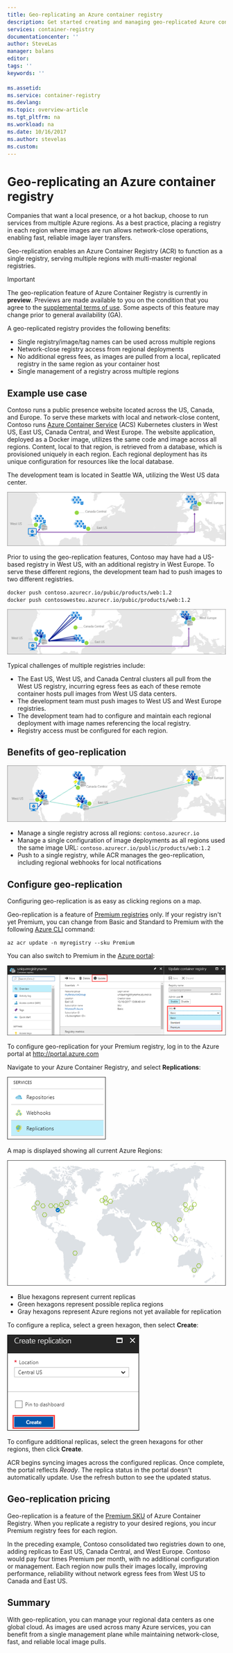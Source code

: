 ```yaml
---
title: Geo-replicating an Azure container registry
description: Get started creating and managing geo-replicated Azure container registries.
services: container-registry
documentationcenter: ''
author: SteveLas
manager: balans
editor:
tags: ''
keywords: ''

ms.assetid:
ms.service: container-registry
ms.devlang:
ms.topic: overview-article
ms.tgt_pltfrm: na
ms.workload: na
ms.date: 10/16/2017
ms.author: stevelas
ms.custom:
---
```

# Geo-replicating an Azure container registry

Companies that want a local presence, or a hot backup, choose to run services from multiple Azure regions. As a best practice, placing a registry in each region where images are run allows network-close operations, enabling fast, reliable image layer transfers.

Geo-replication enables an Azure Container Registry (ACR) to function as a single registry, serving multiple regions with multi-master regional registries.

> [!IMPORTANT]
> The geo-replication feature of Azure Container Registry is currently in **preview**. Previews are made available to you on the condition that you agree to the  [supplemental terms of use](/support/legal/preview-supplemental-terms/). Some aspects of this feature may change prior to general availability (GA).
>

A geo-replicated registry provides the following benefits:

* Single registry/image/tag names can be used across multiple regions
* Network-close registry access from regional deployments
* No additional egress fees, as images are pulled from a local, replicated registry in the same region as your container host
* Single management of a registry across multiple regions

## Example use case
Contoso runs a public presence website located across the US, Canada, and Europe. To serve these markets with local and network-close content, Contoso runs [Azure Container Service](/azure/container-service/kubernetes/) (ACS) Kubernetes clusters in West US, East US, Canada Central, and West Europe. The website application, deployed as a Docker image, utilizes the same code and image across all regions. Content, local to that region, is retrieved from a database, which is provisioned uniquely in each region. Each regional deployment has its unique configuration for resources like the local database.

The development team is located in Seattle WA, utilizing the West US data center.

![Pushing to multiple registries](media/container-registry-geo-replication/before-geo-replicate.png)

Prior to using the geo-replication features, Contoso may have had a US-based registry in West US, with an additional registry in West Europe. To serve these different regions, the development team had to push images to two different registries.

```bash
docker push contoso.azurecr.io/pubic/products/web:1.2
docker push contosowesteu.azurecr.io/pubic/products/web:1.2
```
![Pulling from multiple registries](media/container-registry-geo-replication/before-geo-replicate-pull.png)

Typical challenges of multiple registries include:

* The East US, West US, and Canada Central clusters all pull from the West US registry, incurring egress fees as each of these remote container hosts pull images from West US data centers.
* The development team must push images to West US and West Europe registries.
* The development team had to configure and maintain each regional deployment with image names referencing the local registry.
* Registry access must be configured for each region.

## Benefits of geo-replication

![Pulling from multiple registries](media/container-registry-geo-replication/after-geo-replicate-pull.png)

* Manage a single registry across all regions: `contoso.azurecr.io`
* Manage a single configuration of image deployments as all regions used the same image URL: `contoso.azurecr.io/public/products/web:1.2`
* Push to a single registry, while ACR manages the geo-replication, including regional webhooks for local notifications

## Configure geo-replication
Configuring geo-replication is as easy as clicking regions on a map.

Geo-replication is a feature of [Premium registries](container-registry-skus.md) only. If your registry isn't yet Premium, you can change from Basic and Standard to Premium with the following [Azure CLI](/cli/azure/install-azure-cli) command:

```azurecli-interactive
az acr update -n myregistry --sku Premium
```

You can also switch to Premium in the [Azure portal](https://portal.azure.com):

![SKU Update](media/container-registry-skus/update-registry-sku.png)
>

To configure geo-replication for your Premium registry, log in to the Azure portal at http://portal.azure.com

Navigate to your Azure Container Registry, and select **Replications**:

![Replications in the Azure portal Container registry UI](media/container-registry-geo-replication/registry-services.png)

A map is displayed showing all current Azure Regions:

 ![Region map in the Azure portal](media/container-registry-geo-replication/registry-geo-map.png)

* Blue hexagons represent current replicas
* Green hexagons represent possible replica regions
* Gray hexagons represent Azure regions not yet available for replication

To configure a replica, select a green hexagon, then select **Create**:

 ![Create replication UI in the Azure portal](media/container-registry-geo-replication/create-replication.png)

To configure additional replicas, select the green hexagons for other regions, then click **Create**.

ACR begins syncing images across the configured replicas. Once complete, the portal reflects *Ready*. The replica status in the portal doesn't automatically update. Use the refresh button to see the updated status.

## Geo-replication pricing

Geo-replication is a feature of the [Premium SKU](container-registry-skus.md#premium) of Azure Container Registry. When you replicate a registry to your desired regions, you incur Premium registry fees for each region.

In the preceding example, Contoso consolidated two registries down to one, adding replicas to East US, Canada Central, and West Europe. Contoso would pay four times Premium per month, with no additional configuration or management. Each region now pulls their images locally, improving performance, reliability without network egress fees from West US to Canada and East US.

## Summary

With geo-replication, you can manage your regional data centers as one global cloud. As images are used across many Azure services, you can benefit from a single management plane while maintaining network-close, fast, and reliable local image pulls.
